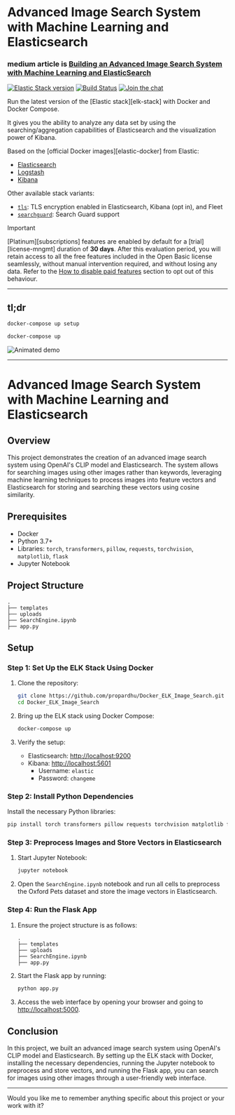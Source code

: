 # Advanced Image Search System with Machine Learning and Elasticsearch

### medium article is [Building an Advanced Image Search System with Machine Learning and ElasticSearch](https://guttikondaparthasai.medium.com/building-an-advanced-image-search-system-with-machine-learning-and-elasticsearch-b2155ebbeada)

[![Elastic Stack version](https://img.shields.io/badge/Elastic%20Stack-8.13.3-00bfb3?style=flat&logo=elastic-stack)](https://www.elastic.co/blog/category/releases)
[![Build Status](https://github.com/deviantony/docker-elk/workflows/CI/badge.svg?branch=main)](https://github.com/deviantony/docker-elk/actions?query=workflow%3ACI+branch%3Amain)
[![Join the chat](https://badges.gitter.im/Join%20Chat.svg)](https://app.gitter.im/#/room/#deviantony_docker-elk:gitter.im)

Run the latest version of the [Elastic stack][elk-stack] with Docker and Docker Compose.

It gives you the ability to analyze any data set by using the searching/aggregation capabilities of Elasticsearch and
the visualization power of Kibana.

Based on the [official Docker images][elastic-docker] from Elastic:

* [Elasticsearch](https://github.com/elastic/elasticsearch/tree/main/distribution/docker)
* [Logstash](https://github.com/elastic/logstash/tree/main/docker)
* [Kibana](https://github.com/elastic/kibana/tree/main/src/dev/build/tasks/os_packages/docker_generator)

Other available stack variants:

* [`tls`](https://github.com/deviantony/docker-elk/tree/tls): TLS encryption enabled in Elasticsearch, Kibana (opt in),
  and Fleet
* [`searchguard`](https://github.com/deviantony/docker-elk/tree/searchguard): Search Guard support

> [!IMPORTANT]
> [Platinum][subscriptions] features are enabled by default for a [trial][license-mngmt] duration of **30 days**. After
> this evaluation period, you will retain access to all the free features included in the Open Basic license seamlessly,
> without manual intervention required, and without losing any data. Refer to the [How to disable paid
> features](#how-to-disable-paid-features) section to opt out of this behaviour.

---

## tl;dr

```sh
docker-compose up setup
```

```sh
docker-compose up
```

![Animated demo](https://user-images.githubusercontent.com/3299086/155972072-0c89d6db-707a-47a1-818b-5f976565f95a.gif)

---

# Advanced Image Search System with Machine Learning and Elasticsearch

## Overview

This project demonstrates the creation of an advanced image search system using OpenAI's CLIP model and Elasticsearch. The system allows for searching images using other images rather than keywords, leveraging machine learning techniques to process images into feature vectors and Elasticsearch for storing and searching these vectors using cosine similarity.

## Prerequisites

- Docker
- Python 3.7+
- Libraries: `torch`, `transformers`, `pillow`, `requests`, `torchvision`, `matplotlib`, `flask`
- Jupyter Notebook

## Project Structure

```
.
├── templates
├── uploads
├── SearchEngine.ipynb
├── app.py
```

## Setup

### Step 1: Set Up the ELK Stack Using Docker

1. Clone the repository:

    ```bash
    git clone https://github.com/propardhu/Docker_ELK_Image_Search.git
    cd Docker_ELK_Image_Search
    ```

2. Bring up the ELK stack using Docker Compose:

    ```bash
    docker-compose up
    ```

3. Verify the setup:
    - Elasticsearch: [http://localhost:9200](http://localhost:9200)
    - Kibana: [http://localhost:5601](http://localhost:5601)
        - Username: `elastic`
        - Password: `changeme`

### Step 2: Install Python Dependencies

Install the necessary Python libraries:

```bash
pip install torch transformers pillow requests torchvision matplotlib flask jupyter
```

### Step 3: Preprocess Images and Store Vectors in Elasticsearch

1. Start Jupyter Notebook:

    ```bash
    jupyter notebook
    ```

2. Open the `SearchEngine.ipynb` notebook and run all cells to preprocess the Oxford Pets dataset and store the image vectors in Elasticsearch.

### Step 4: Run the Flask App

1. Ensure the project structure is as follows:

    ```
    .
    ├── templates
    ├── uploads
    ├── SearchEngine.ipynb
    ├── app.py
    ```

2. Start the Flask app by running:

    ```bash
    python app.py
    ```

3. Access the web interface by opening your browser and going to [http://localhost:5000](http://localhost:5000).

## Conclusion

In this project, we built an advanced image search system using OpenAI's CLIP model and Elasticsearch. By setting up the ELK stack with Docker, installing the necessary dependencies, running the Jupyter notebook to preprocess and store vectors, and running the Flask app, you can search for images using other images through a user-friendly web interface.

---

Would you like me to remember anything specific about this project or your work with it?

